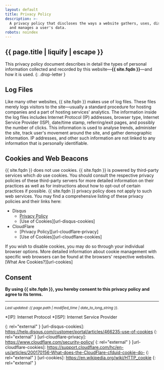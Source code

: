 ```yaml
---
layout: default
title: Privacy Policy
description: >-
  A privacy policy that discloses the ways a website gathers, uses, discloses,
  and manages a user's data.
robots: noindex  
---
```


<article markdown="block">

# {{ page.title | liquify | escape }}

This privacy policy document describes in detail the types of personal
information collected and recorded by this
website—**{{ site.fqdn }}**—and how it is used.
{: .drop-letter }

## Log Files
Like many other websites, {{ site.fqdn }} makes use of log files. These files
merely logs visitors to the site—usually a standard procedure for hosting
companies and a part of hosting services' analytics. The information inside the
log files includes Internet Protocol (IP) addresses, browser type, Internet
Service Provider (ISP), date/time stamp, referring/exit pages, and possibly the
number of clicks. This information is used to analyse trends, administer the
site, track user's movement around the site, and gather demographic
information. IP addresses, and other such information are not linked to any
information that is personally identifiable.

## Cookies and Web Beacons
{{ site.fqdn }} does not use cookies. {{ site.fqdn }} is powered by third-party
services which *do* use cookies. You should consult the respective privacy
policies of these third-party servers for more detailed information on their
practices as well as for instructions about how to opt-out of certain
practices if possible. {{ site.fqdn }} privacy policy does not apply to such
web services. You may find a comprehensive listing of these privacy policies
and their links here:

* Disqus
  * [Privacy Policy][url-disqus-privacy]
  * [Use of Cookies][url-disqus-cookies]
* CloudFlare
  * [Privacy Policy][url-cloudflare-privacy]
  * [Use of Cookies][url-cloudflare-cookies]

If you wish to disable cookies, you may do so through your individual browser
options. More detailed information about cookie management with specific web
browsers can be found at the browsers' respective websites.
[What Are Cookies?][url-cookies]

## Consent
**By using {{ site.fqdn }}, you hereby consent to this privacy policy and agree
to its terms.**

---

<small>*Last updated: {{ page.path | modified_time | date_to_long_string }}*.</small>

</article>

*[IP]: Internet Protocol
*[ISP]: Internet Service Provider

[url-disqus-privacy]: https://help.disqus.com/customer/portal/articles/466259-privacy-policy
{: rel="external" }
[url-disqus-cookies]: https://help.disqus.com/customer/portal/articles/466235-use-of-cookies
{: rel="external" }
[url-cloudflare-privacy]: https://www.cloudflare.com/security-policy/
{: rel="external" }
[url-cloudflare-cookies]: https://support.cloudflare.com/hc/en-us/articles/200170156-What-does-the-CloudFlare-cfduid-cookie-do-
{: rel="external" }
[url-cookies]: https://en.wikipedia.org/wiki/HTTP_cookie
{: rel="external" }
